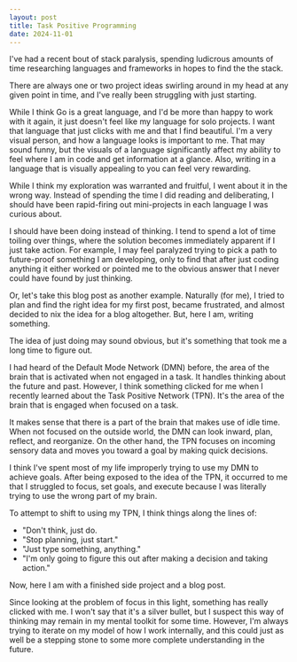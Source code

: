 ```yaml
---
layout: post
title: Task Positive Programming
date: 2024-11-01
---
```


I've had a recent bout of stack paralysis, spending ludicrous amounts of time researching languages and frameworks in hopes to find the the stack.

There are always one or two project ideas swirling around in my head at any given point in time, and I've really been struggling with just starting.

While I think Go is a great language, and I'd be more than happy to work with it again, it just doesn't feel like my language for solo projects. I want that language that just clicks with me and that I find beautiful. I'm a very visual person, and how a language looks is important to me. That may sound funny, but the visuals of a language significantly affect my ability to feel where I am in code and get information at a glance. Also, writing in a language that is visually appealing to you can feel very rewarding.

While I think my exploration was warranted and fruitful, I went about it in the wrong way. Instead of spending the time I did reading and deliberating, I should have been rapid-firing out mini-projects in each language I was curious about.

I should have been doing instead of thinking. I tend to spend a lot of time toiling over things, where the solution becomes immediately apparent if I just take action. For example, I may feel paralyzed trying to pick a path to future-proof something I am developing, only to find that after just coding anything it either worked or pointed me to the obvious answer that I never could have found by just thinking.

Or, let's take this blog post as another example. Naturally (for me), I tried to plan and find the right idea for my first post, became frustrated, and almost decided to nix the idea for a blog altogether. But, here I am, writing something.

The idea of just doing may sound obvious, but it's something that took me a long time to figure out.

I had heard of the Default Mode Network (DMN) before, the area of the brain that is activated when not engaged in a task. It handles thinking about the future and past. However, I think something clicked for me when I recently learned about the Task Positive Network (TPN). It's the area of the brain that is engaged when focused on a task.

It makes sense that there is a part of the brain that makes use of idle time. When not focused on the outside world, the DMN can look inward, plan, reflect, and reorganize. On the other hand, the TPN focuses on incoming sensory data and moves you toward a goal by making quick decisions.

I think I've spent most of my life improperly trying to use my DMN to achieve goals. After being exposed to the idea of the TPN, it occurred to me that I struggled to focus, set goals, and execute because I was literally trying to use the wrong part of my brain.

To attempt to shift to using my TPN, I think things along the lines of:

- "Don't think, just do.
- "Stop planning, just start."
- "Just type something, anything."
- "I'm only going to figure this out after making a decision and taking action."

Now, here I am with a finished side project and a blog post.

Since looking at the problem of focus in this light, something has really clicked with me. I won't say that it's a silver bullet, but I suspect this way of thinking may remain in my mental toolkit for some time. However, I'm always trying to iterate on my model of how I work internally, and this could just as well be a stepping stone to some more complete understanding in the future.

